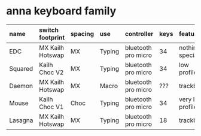 # anna keyboard family

| name    | switch footprint | spacing | use    | controller          | keys | features         | rev |
|:--------|:-----------------|:--------|:-------|:--------------------|:-----|:-----------------|-----|
| EDC     | MX Kailh Hotswap | MX      | Typing | bluetooth pro micro | 34   | nothing special  | 1.0 |
| Squared | Kailh Choc V2    | MX      | Typing | bluetooth pro micro | 34   | low profile      | xxx |
| Daemon  | MX Kailh Hotswap | MX      | Macro  | bluetooth pro micro | ???  | trackball        | xxx |
| Mouse   | Kailh Choc V1    | Choc    | Typing | bluetooth pro micro | 34   | very low profile | xxx |
| Lasagna | MX Kailh Hotswap | MX      | Typing | bluetooth pro micro | 18   | trackball        | xxx |


